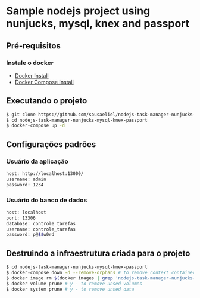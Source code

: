 # Sample nodejs project using nunjucks, mysql, knex and passport

## Pré-requisitos

### Instale o docker 
- [Docker Install](https://docs.docker.com/engine/install/)
- [Docker Compose Install](https://docs.docker.com/compose/install/)

## Executando o projeto 
```sh
$ git clone https://github.com/sousaeliel/nodejs-task-manager-nunjucks-mysql-knex-passport.git
$ cd nodejs-task-manager-nunjucks-mysql-knex-passport
$ docker-compose up -d
```

## Configurações padrões

### Usuário da aplicação
```sh
host: http://localhost:13000/
username: admin
password: 1234
```

### Usuário do banco de dados
```sh
host: localhost
port: 13306
database: controle_tarefas
username: controle_tarefas
password: p@$$w0rd
```

## Destruindo a infraestrutura criada para o projeto 
```sh
$ cd nodejs-task-manager-nunjucks-mysql-knex-passport
$ docker-compose down -d --remove-orphans # to remove context containers
$ docker image rm $(docker images | grep 'nodejs-task-manager-nunjucks-mysql-knex-passport*' | awk '{print $3}') --force # to remove created images
$ docker volume prune # y - to remove unsed volumes
$ docker system prune # y - to remove unsed data
```